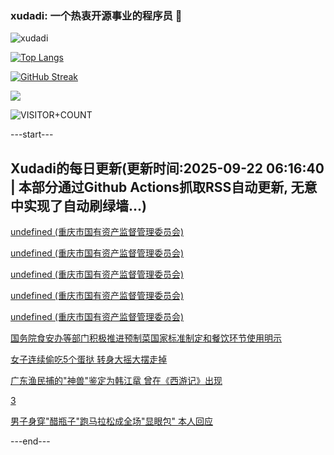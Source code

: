 ### xudadi: 一个热衷开源事业的程序员 👋

![xudadi](https://github-readme-stats-git-masterorgs-github-readme-stats-team.vercel.app/api?username=xudadi)

[![Top Langs](https://github-readme-stats.vercel.app/api/top-langs/?username=xudadi)](https://github.com/anuraghazra/github-readme-stats)

[![GitHub Streak](https://streak-stats.demolab.com?user=xudadi&locale=zh_Hans)](https://git.io/streak-stats)

![](https://raw.githubusercontent.com/xudadi/xudadi/main/assets/github-contribution-grid-snake.svg)

![VISITOR+COUNT](https://komarev.com/ghpvc/?username=xudadi&label=VISITOR+COUNT)


---start---

## Xudadi的每日更新(更新时间:2025-09-22 06:16:40 | 本部分通过Github Actions抓取RSS自动更新, 无意中实现了自动刷绿墙...)

[undefined (重庆市国有资产监督管理委员会)](https://dadilab.github.io/feeds/all.xml)

[undefined (重庆市国有资产监督管理委员会)](https://dadilab.github.io/feeds/all.xml)

[undefined (重庆市国有资产监督管理委员会)](https://dadilab.github.io/feeds/all.xml)

[undefined (重庆市国有资产监督管理委员会)](https://dadilab.github.io/feeds/all.xml)

[undefined (重庆市国有资产监督管理委员会)](https://dadilab.github.io/feeds/all.xml)

[国务院食安办等部门积极推进预制菜国家标准制定和餐饮环节使用明示](https://m.163.com/news/article/KA0MQ7SJ000189PS.html)

[女子连续偷吃5个蛋挞 转身大摇大摆走掉](https://m.163.com/news/article/KA0M7O9E053469LG.html)

[广东渔民捕的"神兽"鉴定为韩江鼋 曾在《西游记》出现](https://m.163.com/news/article/KA0M7NV0053469LG.html)

[3](https://m.163.com/touch/news/sub/domestic)

[男子身穿"醋瓶子"跑马拉松成全场"显眼包" 本人回应](https://m.163.com/news/article/KA0M7NJK053469LG.html)

---end---
